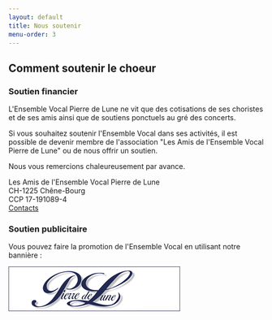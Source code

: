 ```yaml
---
layout: default
title: Nous soutenir
menu-order: 3
---
```


## Comment soutenir le choeur ##

### Soutien financier ###

L'Ensemble Vocal Pierre de Lune ne vit que des cotisations de ses choristes
et de ses amis ainsi que de soutiens ponctuels au gré des concerts.

Si vous souhaitez soutenir l'Ensemble Vocal dans ses activités, il est
possible de devenir membre de l'association "Les Amis de l'Ensemble Vocal Pierre de Lune"
ou de nous offrir un soutien.

Nous vous remercions chaleureusement par avance.

Les Amis de l'Ensemble Vocal Pierre de Lune    
CH-1225 Chêne-Bourg    
CCP 17-191089-4    
[Contacts](/index.html#collapseContact)

### Soutien publicitaire ###

Vous pouvez faire la promotion de l'Ensemble Vocal en utilisant notre bannière :

![Banniere Pierre de Lune](/images/banniere.jpg)

